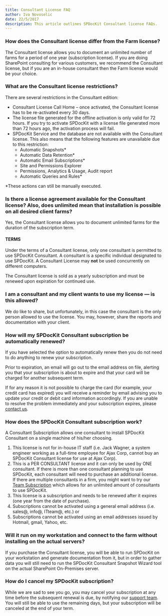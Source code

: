 ```yaml
---  
title: Consultant License FAQ
author: Iva Novoselic  
date: 22/5/2017  
description: This article outlines SPDocKit Consultant license FAQs.
--- 
```

### How does the Consultant license differ from the Farm license?

The Consultant license allows you to document an unlimited number of farms for a period of one year (subscription license).
If you are doing SharePoint consulting for various customers, we recommend the Consultant license, but if you are an in-house consultant then the Farm license would be your choice.

### What are the Consultant license restrictions?

There are several restrictions in the Consultant edition:
* Consultant License Call Home – once activated, the Consultant license has to be re-activated every 30 days.
* The license file generated for the offline activation is only valid for 72 hours. If you try to activate SPDocKit with a license file generated more than 72 hours ago, the activation process will fail.
* SPDocKit Service and the database are not available with the Consultant license. This also means that the following features are unavailable due to this restriction:
    * Automatic Snapshots*
    * Automatic Data Retention*
    * Automatic Email Subscriptions*
    * Site and Permissions Explorer 
    * Permissions, Analytics & Usage, Audit report
    * Automatic Queries and Rules*

*These actions can still be manually executed.

### Is there a license agreement available for the Consultant license? Also, does unlimited mean that installation is possible on all desired client farms?

Yes, the Consultant license allows you to document unlimited farms for the duration of the subscription term.

#### TERMS
Under the terms of a Consultant license, only one consultant is permitted to use SPDocKit Consultant. A consultant is a specific individual designated to use SPDocKit. A Consultant License may __not__ be used concurrently on different computers.

The Consultant license is sold as a yearly subscription and must be renewed upon expiration for continued use.

### I am a consultant and my client wants to use my license — is this allowed?
We do like to share, but unfortunately, in this case the consultant is the only person allowed to use the license. You may, however, share the reports and documentation with your client.

### How will my SPDocKit Consultant subscription be automatically renewed?
If you have selected the option to automatically renew then you do not need to do anything to renew your subscription.

Prior to expiration, an email will go out to the email address on file, alerting you that your subscription is about to expire and that your card will be charged for another subsequent term.

If for any reason it is not possible to charge the card (for example, your credit card has expired) you will receive a reminder by email advising you to update your credit or debit card information accordingly. If you are unable to resolve the problem immediately and your subscription expires, please [contact us](https://www.syskit.com/company/contact-us/).

### How does the SPDocKit Consultant subscription work?
A Consultant Subscription allows one consultant to install SPDocKit Consultant on a single machine of his/her choosing.

1. This license is not for in-house IT staff (i.e. Jack Wagner, a system engineer working as a full-time employee for Ajax Corp, cannot buy an SPDocKit Consultant license for use at Ajax Corp).
1. This is a PER CONSULTANT license and it can only be used by ONE consultant. If there is more than one consultant planning to use SPDocKit, each consultant will need to purchase an additional license.  
If there are multiple consultants in a firm, you might want to try our [Team Subscription](https://www.syskit.com/products/spdockit/pricing) which allows for an unlimited amount of consultants to use SPDocKit.
1. This license is a subscription and needs to be renewed after it expires (one year from the date of purchase).
1. Subscriptions cannot be activated using a general email address (i.e. sales@, info@, ITteam@, etc.) or
1. Subscriptions cannot be activated using an email addresses issued by Hotmail, gmail, Yahoo, etc.


### Will it run on my workstation and connect to the farm without installing on the actual servers?
If you purchase the Consultant license, you will be able to run SPDocKit on your workstation and generate documentation from it, but in order to gather data you will still need to run the SPDocKit Consultant Snapshot Wizard tool on the actual SharePoint On-Premises server.

### How do I cancel my SPDocKit subscription?

While we are sad to see you go, you may cancel your subscription at any time before the subsequent renewal is due, by notifying our [support team](https://www.syskit.com/company/contact-us/). You will still be able to use the remaining days, but your subscription will be canceled at the end of your term.
